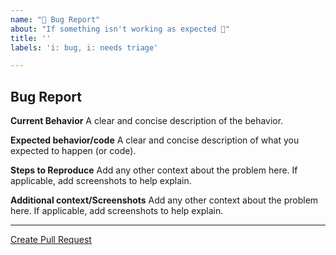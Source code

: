 ```yaml
---
name: "🐛 Bug Report"
about: "If something isn't working as expected 🤔"
title: ''
labels: 'i: bug, i: needs triage'

---
```


## Bug Report

**Current Behavior**
A clear and concise description of the behavior.

**Expected behavior/code**
A clear and concise description of what you expected to happen (or code).

**Steps to Reproduce**
Add any other context about the problem here. If applicable, add screenshots to help explain.


**Additional context/Screenshots**
Add any other context about the problem here. If applicable, add screenshots to help explain.




---

[Create Pull Request](https://github.com/transmute-industries/launchpad/compare/master...template-test?expand=1&title=ENG-%3CJIRA_TICKET%3E&template=pull_request_template.md)
